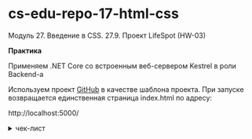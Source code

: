 # cs-edu-repo-17-html-css
Модуль 27. Введение в CSS. 27.9. Проект LifeSpot (HW-03)

**Практика**

Применяем .NET Core со встроенным веб-сервером Kestrel в роли Backend-а

Используем проект [GitHub](https://github.com/SkillFactory-CSARP/LifeSpot)
 в качестве шаблона проекта. При запуске возвращается единственная
 страница index.html по адресу: 

http://localhost:5000/

<details><summary> чек-лист </summary>

 - Добавляем слоган с тегом H1 вместо приветствия

 - Добавляем параграф с описанием под слоганом

 - Добавляем к документу встроенный стиль: 
```
<style>
  /* Свойства стиля элемента. Подробнее о них - в модуле по CSS */
  .block {
    border: 2px solid black;
    background-color:azure;
    padding: 10px;
  }
</style>
```
Убираем текст в блок, используя тег `<div></div>`, и указываем блоку
 атрибут `class="bordered"`

 - Добавьте на сайт 3 кнопки для разных городов: Санкт-Петербург,
 Нью-Йорк, Лондон

 - Делаем кнопки ссылками (указаны в задании), чтобы они при нажатии
 открывали трансляции с соответствующих городов

 - Закомментируйте кнопки, чтобы не мешались.
 Добавьте вместо кнопок элементы `iframe` с трансляциями,
 затем удалите закомментированные кнопки

 - Пропишите общее свойство для ваших iframe-контейнеров,
 используя селектор класса (внутри тега `<style></style>`): 
```
.video-container {
  display: inline-block;
}
```
Не забудьте снабдить контейнеры соответствующим атрибутом!
 Добавьте описание под видео

 - Сделайте шапку (или заголовок) сайта.
 Там расположите название и слоган

 - Сделайте нижнюю часть сайта, в которой расположите контакты
 для обратной связи

 - Обновите стили, как предложено в тексте задания.
 Теперь сделайте боковое меню навигации по сайту,
 используя специальный тег

 - Добавьте в проект папку Static со вложенной папкой CSS для стилей.
 Добавьте маршрут в класс Endpoints.сs (см. текст задания).
 Перенесите стили во внешний файл и убедитесь, что они работают

 - С помощью комбинированного селектора измените шрифт на всей странице
 с помощью CSS. Скопируйте себе некоторые новые стили, предложенные
 в меню задания, при желании изменив на свой вкус

 - Добавьте эффекты к надписям на панели навигации, чтобы при наведении
 они подсвечивались

 - Сделайте эти объекты ссылками, ведущими на главную страницу

 - Переопределите стиль заголовка в соответствии с требованием задания.
 Затем переопределите этот селектор, используя другой, с более высоким
 приоритетом, так, чтобы работал именно он

 - Измените фон всех элементов нашей страницы кроме сайд-бара с белого
 на любой другой (используя множественный селектор)

 - Уменьшите межстрочный интервал в блоке с копирайтом на треть

 - Выровняйте футер сайта относительно верхнего контента

 - Дополнительное задание
 Добавьте текстовое поле для поиска видео на странице
 (пусть пока оно будет нерабочим). Сделайте так, чтобы текстовое поле
 подсвечивалось, когда пользователь выбирает его для ввода

</details>
